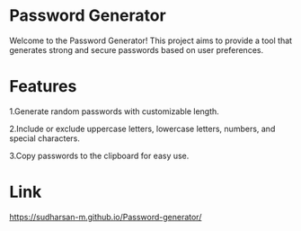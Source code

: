# Password Generator

Welcome to the Password Generator! This project aims to provide a tool that generates strong and secure passwords based on user preferences.

# Features

1.Generate random passwords with customizable length.
    
2.Include or exclude uppercase letters, lowercase letters, numbers, and special characters.
    
3.Copy passwords to the clipboard for easy use.

# Link

https://sudharsan-m.github.io/Password-generator/
    
    
